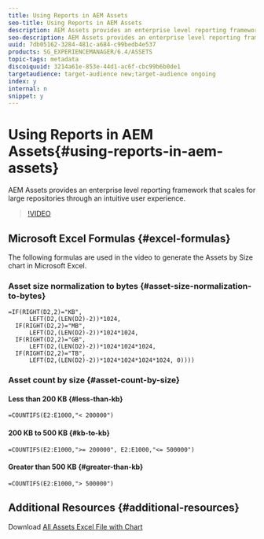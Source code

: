 ```yaml
---
title: Using Reports in AEM Assets
seo-title: Using Reports in AEM Assets
description: AEM Assets provides an enterprise level reporting framework that scales for large repositories through an intuitive user experience. 
seo-description: AEM Assets provides an enterprise level reporting framework that scales for large repositories through an intuitive user experience. 
uuid: 7db05162-3284-481c-a684-c99bedb4e537
products: SG_EXPERIENCEMANAGER/6.4/ASSETS
topic-tags: metadata
discoiquuid: 3214a61e-853e-44d1-ac6f-cbc99b6b0de1
targetaudience: target-audience new;target-audience ongoing
index: y
internal: n
snippet: y
---
```


# Using Reports in AEM Assets{#using-reports-in-aem-assets}

AEM Assets provides an enterprise level reporting framework that scales for large repositories through an intuitive user experience.

>[!VIDEO](https://video.tv.adobe.com/v/22140/?quality=9)

## Microsoft Excel Formulas {#excel-formulas}

The following formulas are used in the video to generate the Assets by Size chart in Microsoft Excel.

### Asset size normalization to bytes {#asset-size-normalization-to-bytes}

```
=IF(RIGHT(D2,2)="KB",
      LEFT(D2,(LEN(D2)-2))*1024,
  IF(RIGHT(D2,2)="MB",
      LEFT(D2,(LEN(D2)-2))*1024*1024,
  IF(RIGHT(D2,2)="GB",
      LEFT(D2,(LEN(D2)-2))*1024*1024*1024,
  IF(RIGHT(D2,2)="TB",
      LEFT(D2,(LEN(D2)-2))*1024*1024*1024*1024, 0))))
```

### Asset count by size {#asset-count-by-size}

#### Less than 200 KB {#less-than-kb}

```
=COUNTIFS(E2:E1000,"< 200000")

```

#### 200 KB to 500 KB {#kb-to-kb}

```
=COUNTIFS(E2:E1000,">= 200000", E2:E1000,"<= 500000")
```

#### Greater than 500 KB {#greater-than-kb}

```
=COUNTIFS(E2:E1000,"> 500000")
```

## Additional Resources {#additional-resources}

Download [All Assets Excel File with Chart](assets/all-assets.xlsx)
